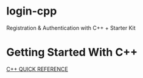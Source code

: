 # login-cpp
Registration &amp; Authentication with C++ + Starter Kit

# Getting Started With C++

[C++ QUICK REFERENCE](http://www.hoomanb.com/cs/QuickRef/CppQuickRef.pdf)

